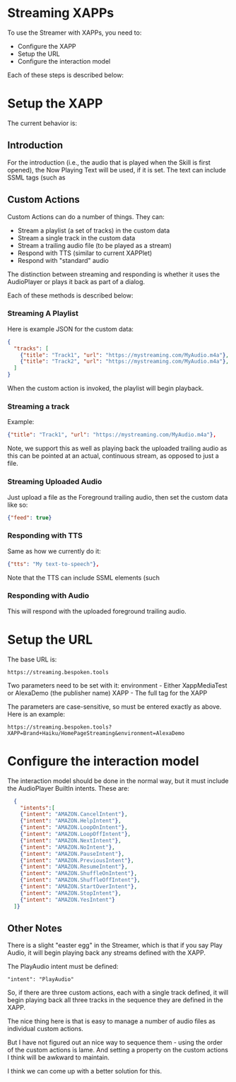 # Streaming XAPPs
To use the Streamer with XAPPs, you need to:
* Configure the XAPP
* Setup the URL
* Configure the interaction model

Each of these steps is described below:
# Setup the XAPP
The current behavior is:
## Introduction
For the introduction (i.e., the audio that is played when the Skill is first opened), the Now Playing Text will be used, if it is set. The text can include SSML tags (such as <audio> or <break>).
If the Now Playing Text is not set, the Base Audio of the XAPP will be used.

## Custom Actions
Custom Actions can do a number of things. They can: 
* Stream a playlist (a set of tracks) in the custom data
* Stream a single track in the custom data
* Stream a trailing audio file (to be played as a stream)
* Respond with TTS (similar to current XAPPlet)
* Respond with "standard" audio

The distinction between streaming and responding is whether it uses the AudioPlayer or plays it back as part of a dialog.

Each of these methods is described below:

### Streaming A Playlist
Here is example JSON for the custom data:
```json
{
  "tracks": [
    {"title": "Track1", "url": "https://mystreaming.com/MyAudio.m4a"},
    {"title": "Track2", "url": "https://mystreaming.com/MyAudio.m4a"},
  ]
}
```

When the custom action is invoked, the playlist will begin playback.

### Streaming a track
Example:
```json
{"title": "Track1", "url": "https://mystreaming.com/MyAudio.m4a"},
```

Note, we support this as well as playing back the uploaded trailing audio as this can be pointed at an actual, continuous stream, as opposed to just a file.

### Streaming Uploaded Audio
Just upload a file as the Foreground trailing audio, then set the custom data like so:
```json
{"feed": true}
```

### Responding with TTS
Same as how we currently do it:
```json
{"tts": "My text-to-speech"},
```
Note that the TTS can include SSML elements (such <audio> and <break>). Use single-quotes for SSML tags.

### Responding with Audio
This will respond with the uploaded foreground trailing audio.

# Setup the URL
The base URL is:
```
https://streaming.bespoken.tools
```

Two parameters need to be set with it:
environment - Either XappMediaTest or AlexaDemo (the publisher name)
XAPP - The full tag for the XAPP

The parameters are case-sensitive, so must be entered exactly as above. Here is an example:
```
https://streaming.bespoken.tools?XAPP=Brand+Haiku/HomePageStreaming&environment=AlexaDemo
```

# Configure the interaction model
The interaction model should be done in the normal way, but it must include the AudioPlayer BuiltIn intents. These are:
```json
  {
    "intents":[  
    {"intent": "AMAZON.CancelIntent"},
    {"intent": "AMAZON.HelpIntent"},
    {"intent": "AMAZON.LoopOnIntent"},
    {"intent": "AMAZON.LoopOffIntent"},
    {"intent": "AMAZON.NextIntent"},
    {"intent": "AMAZON.NoIntent"},
    {"intent": "AMAZON.PauseIntent"},
    {"intent": "AMAZON.PreviousIntent"},
    {"intent": "AMAZON.ResumeIntent"},
    {"intent": "AMAZON.ShuffleOnIntent"},
    {"intent": "AMAZON.ShuffleOffIntent"},
    {"intent": "AMAZON.StartOverIntent"},
    {"intent": "AMAZON.StopIntent"},
    {"intent": "AMAZON.YesIntent"}
  ]}
```

## Other Notes
There is a slight "easter egg" in the Streamer, which is that if you say Play Audio, it will begin playing back any streams defined with the XAPP.

The PlayAudio intent must be defined:
```
"intent": "PlayAudio"
```
So, if there are three custom actions, each with a single track defined, it will begin playing back all three tracks in the sequence they are defined in the XAPP.

The nice thing here is that is easy to manage a number of audio files as individual custom actions.

But I have not figured out an nice way to sequence them - using the order of the custom actions is lame. And setting a property on the custom actions I think will be awkward to maintain.

I think we can come up with a better solution for this.

